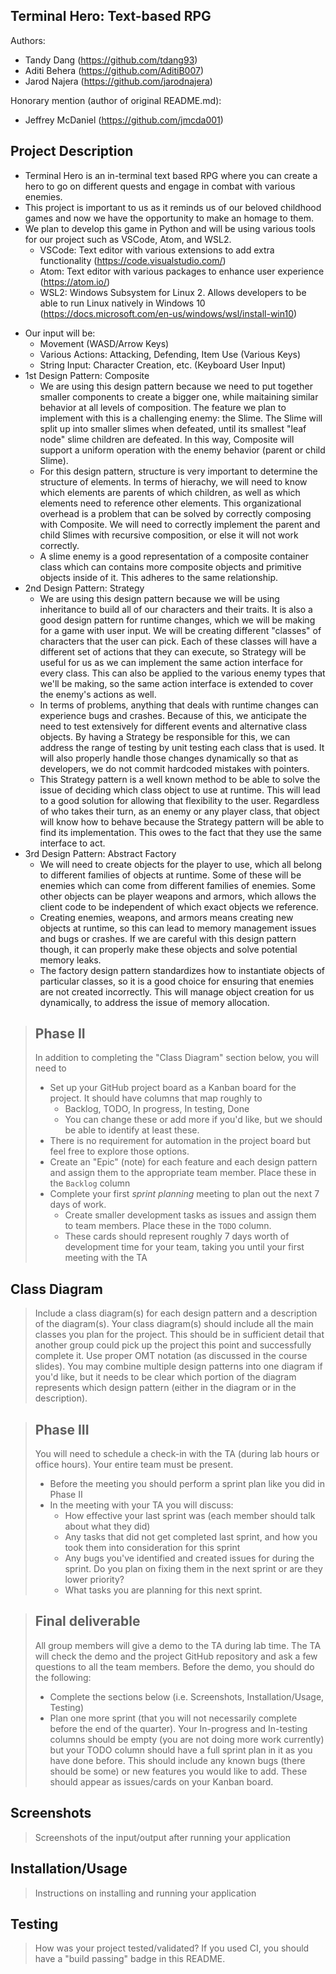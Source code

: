 ## Terminal Hero: Text-based RPG
 
Authors: 
- Tandy Dang (https://github.com/tdang93)
- Aditi Behera (https://github.com/AditiB007)
- Jarod Najera (https://github.com/jarodnajera)
 
Honorary mention (author of original README.md):
- Jeffrey McDaniel (https://github.com/jmcda001)

## Project Description
- Terminal Hero is an in-terminal text based RPG where you can create a hero to go on different quests and engage in combat with various enemies. 
- This project is important to us as it reminds us of our beloved childhood games and now we have the opportunity to make an homage to them. 
- We plan to develop this game in Python and will be using various tools for our project such as VSCode, Atom, and WSL2.
  * VSCode: Text editor with various extensions to add extra functionality (https://code.visualstudio.com/)
  * Atom: Text editor with various packages to enhance user experience (https://atom.io/)
  * WSL2: Windows Subsystem for Linux 2. Allows developers to be able to run Linux natively in Windows 10 (https://docs.microsoft.com/en-us/windows/wsl/install-win10)
* Our input will be:
  * Movement (WASD/Arrow Keys)
  * Various Actions: Attacking, Defending, Item Use (Various Keys)
  * String Input: Character Creation, etc. (Keyboard User Input)
* 1st Design Pattern: Composite
  * We are using this design pattern because we need to put together smaller components to create a bigger one, while maitaining similar behavior at all levels of composition. The feature we plan to implement with this is a challenging enemy: the Slime. The Slime will split up into smaller slimes when defeated, until its smallest "leaf node" slime children are defeated. In this way, Composite will support a uniform operation with the enemy behavior (parent or child Slime).
  * For this design pattern, structure is very important to determine the structure of elements. In terms of hierachy, we will need to know which elements are parents of which children, as well as which elements need to reference other elements. This organizational overhead is a problem that can be solved by correctly composing with Composite. We will need to correctly implement the parent and child Slimes with recursive composition, or else it will not work correctly.
  * A slime enemy is a good representation of a composite container class which can contains more composite objects and primitive objects inside of it. This adheres to the same relationship.
* 2nd Design Pattern: Strategy
  * We are using this design pattern because we will be using inheritance to build all of our characters and their traits. It is also a good design pattern for runtime changes, which we will be making for a game with user input. We will be creating different "classes" of characters that the user can pick. Each of these classes will have a different set of actions that they can execute, so Strategy will be useful for us as we can implement the same action interface for every class. This can also be applied to the various enemy types that we'll be making, so the same action interface is extended to cover the enemy's actions as well. 
  * In terms of problems, anything that deals with runtime changes can experience bugs and crashes. Because of this, we anticipate the need to test extensively for different events and alternative class objects. By having a Strategy be responsible for this, we can address the range of testing by unit testing each class that is used. It will also properly handle those changes dynamically so that as developers, we do not commit hardcoded mistakes with pointers.
  * This Strategy pattern is a well known method to be able to solve the issue of deciding which class object to use at runtime. This will lead to a good solution for allowing that flexibility to the user. Regardless of who takes their turn, as an enemy or any player class, that object will know how to behave because the Strategy pattern will be able to find its implementation. This owes to the fact that they use the same interface to act. 
* 3rd Design Pattern: Abstract Factory
  * We will need to create objects for the player to use, which all belong to different families of objects at runtime. Some of these will be enemies which can come from different families of enemies. Some other objects can be player weapons and armors, which allows the client code to be independent of which exact objects we reference.
  * Creating enemies, weapons, and armors means creating new objects at runtime, so this can lead to memory management issues and bugs or crashes. If we are careful with this design pattern though, it can properly make these objects and solve potential memory leaks. 
  * The factory design pattern standardizes how to instantiate objects of particular classes, so it is a good choice for ensuring that enemies are not created incorrectly. This will manage object creation for us dynamically, to address the issue of memory allocation.

 > ## Phase II
 > In addition to completing the "Class Diagram" section below, you will need to 
 > * Set up your GitHub project board as a Kanban board for the project. It should have columns that map roughly to 
 >   * Backlog, TODO, In progress, In testing, Done
 >   * You can change these or add more if you'd like, but we should be able to identify at least these.
 > * There is no requirement for automation in the project board but feel free to explore those options.
 > * Create an "Epic" (note) for each feature and each design pattern and assign them to the appropriate team member. Place these in the `Backlog` column
 > * Complete your first *sprint planning* meeting to plan out the next 7 days of work.
 >   * Create smaller development tasks as issues and assign them to team members. Place these in the `TODO` column.
 >   * These cards should represent roughly 7 days worth of development time for your team, taking you until your first meeting with the TA
## Class Diagram
 > Include a class diagram(s) for each design pattern and a description of the diagram(s). Your class diagram(s) should include all the main classes you plan for the project. This should be in sufficient detail that another group could pick up the project this point and successfully complete it. Use proper OMT notation (as discussed in the course slides). You may combine multiple design patterns into one diagram if you'd like, but it needs to be clear which portion of the diagram represents which design pattern (either in the diagram or in the description). 
 
 > ## Phase III
 > You will need to schedule a check-in with the TA (during lab hours or office hours). Your entire team must be present. 
 > * Before the meeting you should perform a sprint plan like you did in Phase II
 > * In the meeting with your TA you will discuss: 
 >   - How effective your last sprint was (each member should talk about what they did)
 >   - Any tasks that did not get completed last sprint, and how you took them into consideration for this sprint
 >   - Any bugs you've identified and created issues for during the sprint. Do you plan on fixing them in the next sprint or are they lower priority?
 >   - What tasks you are planning for this next sprint.

 > ## Final deliverable
 > All group members will give a demo to the TA during lab time. The TA will check the demo and the project GitHub repository and ask a few questions to all the team members. 
 > Before the demo, you should do the following:
 > * Complete the sections below (i.e. Screenshots, Installation/Usage, Testing)
 > * Plan one more sprint (that you will not necessarily complete before the end of the quarter). Your In-progress and In-testing columns should be empty (you are not doing more work currently) but your TODO column should have a full sprint plan in it as you have done before. This should include any known bugs (there should be some) or new features you would like to add. These should appear as issues/cards on your Kanban board. 
 
 ## Screenshots
 > Screenshots of the input/output after running your application
 ## Installation/Usage
 > Instructions on installing and running your application
 ## Testing
 > How was your project tested/validated? If you used CI, you should have a "build passing" badge in this README.
 
